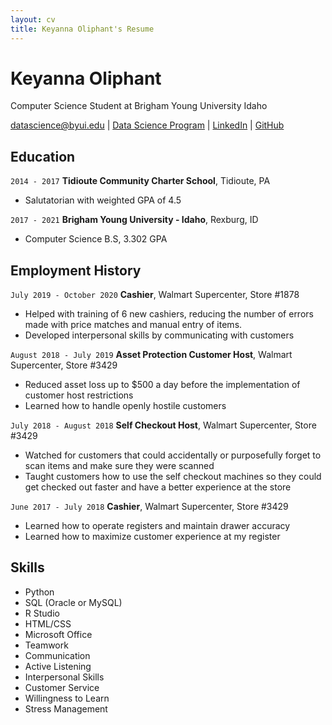 ```yaml
---
layout: cv
title: Keyanna Oliphant's Resume
---
```

# Keyanna Oliphant
Computer Science Student at Brigham Young University Idaho

<div id="webaddress">
<a href="oli17003@byui.edu">datascience@byui.edu</a>
| <a href="https://byuidatascience.github.io/development.html">Data Science Program</a>
| <a href="https://www.linkedin.com/groups/13537407/">LinkedIn</a>
| <a href="https://github.com/byuids-resumes">GitHub</a>
</div>

<!-- https://www.monique.tech/the-art-of-markdown -->


## Education
`2014 - 2017`
__Tidioute Community Charter School__, Tidioute, PA

- Salutatorian with weighted GPA of 4.5

`2017 - 2021`
__Brigham Young University - Idaho__, Rexburg, ID

-  Computer Science B.S, 3.302 GPA

## Employment History
`July 2019 - October 2020`
__Cashier__, Walmart Supercenter, Store #1878
- Helped with training of 6 new cashiers, reducing the number of errors made with price matches and manual entry of items.
- Developed interpersonal skills by communicating with customers

`August 2018 - July 2019`
__Asset Protection Customer Host__, Walmart Supercenter, Store #3429
- Reduced asset loss up to $500 a day before the implementation of customer host restrictions
- Learned how to handle openly hostile customers 

`July 2018 - August 2018`
__Self Checkout Host__, Walmart Supercenter, Store #3429
- Watched for customers that could accidentally or purposefully forget to scan items and make sure they were scanned
- Taught customers how to use the self checkout machines so they could get checked out faster and have a better experience at the store

`June 2017 - July 2018`
__Cashier__, Walmart Supercenter, Store #3429
- Learned how to operate registers and maintain drawer accuracy
- Learned how to maximize customer experience at my register

## Skills
- Python
- SQL (Oracle or MySQL)
- R Studio
- HTML/CSS
- Microsoft Office
- Teamwork
- Communication
- Active Listening
- Interpersonal Skills
- Customer Service
- Willingness to Learn
- Stress Management

<!-- ### Footer

Last updated: May 2013 -->


